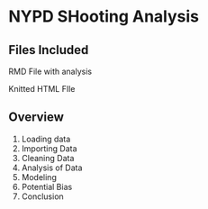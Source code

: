 # NYPD SHooting Analysis

## Files Included
RMD File with analysis

Knitted HTML FIle

## Overview
1. Loading data
2. Importing Data
3. Cleaning Data
4. Analysis of Data
5. Modeling
6. Potential Bias
7. Conclusion

